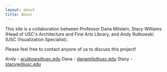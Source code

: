 ```yaml
---
layout: about
title: About
---
```


This site is a collaboration between Professor Dana Milstein, Stacy Williams (Head of USC's Architecture and Fine Arts Library, and Andy Rutkowski (USC Visualization Specialist).

Please feel free to contact anyone of us to discuss this project!

Andy - arutkows@usc.edu
Dana - danamils@usc.edu
Stacy - stacyw@usc.edu



